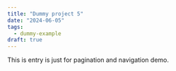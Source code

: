 ```yaml
---
title: "Dummy project 5"
date: "2024-06-05"
tags:
  - dummy-example
draft: true
---
```


This is entry is just for pagination and navigation demo.
